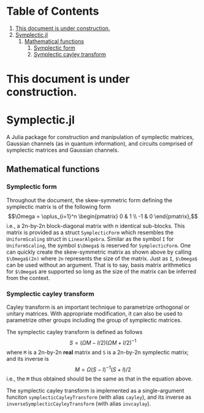 
# Table of Contents

1.  [This document is under construction.](#orgbe30199)
2.  [Symplectic.jl](#org1ef4842)
    1.  [Mathematical functions](#orgc2c34e4)
        1.  [Symplectic form](#orga837937)
        2.  [Symplectic cayley transform](#org52a247d)


<a id="orgbe30199"></a>

# This document is under construction.


<a id="org1ef4842"></a>

# Symplectic.jl

A Julia package for construction and manipulation of symplectic matrices, Gaussian channels (as in quantum information), and circuits comprised of symplectic matrices and Gaussian channels.


<a id="orgc2c34e4"></a>

## Mathematical functions


<a id="orga837937"></a>

### Symplectic form

Throughout the document, the skew-symmetric form defining the symplectic matrix is of the following form
$$\Omega = \oplus_{i=1}^n \begin{pmatrix}
0 & 1 \\
-1 & 0
\end{pmatrix},$$
i.e., a 2n-by-2n block-diagonal matrix with n identical sub-blocks. This matrix is provided as a struct `SymplecticForm` which resembles the `UniformScaling` struct in `LinearAlgebra`. Similar as the symbol `I` for `UniformScaling`, the symbol `$\Omega$` is reserved for `SymplecticForm`. One can quickly create the skew-symmetric matrix as shown above by calling `$\Omega$(2n)` where `2n` represents the size of the matrix. Just as `I`, `$\Omega$` can be used without an argument. That is to say, basis matrix arithmetics for `$\Omega$` are supported so long as the size of the matrix can be inferred from the context.


<a id="org52a247d"></a>

### Symplectic cayley transform

Cayley transform is an important technique to parametrize orthogonal or unitary matrices. With appropriate modification, it can also be used to parametrize other groups including the group of symplectic matrices.

The symplectic cayley transform is defined as follows
$$S = (\Omega M - I/2)(\Omega M + I/2)^{-1}$$
where `M` is a 2n-by-2n **real** matrix and `S` is a 2n-by-2n symplectic matrix; and its inverse is
$$M = \Omega (S - I)^{-1}(S + I)/2$$
i.e., the `M` thus obtained should be the same as that in the equation above.

The symplectic cayley transform is implemented as a single-argument funciton `symplecticCayleyTransform` (with alias `cayley`), and its inverse as `inverseSymplecticCayleyTransform` (with alias `invcaylay`).

